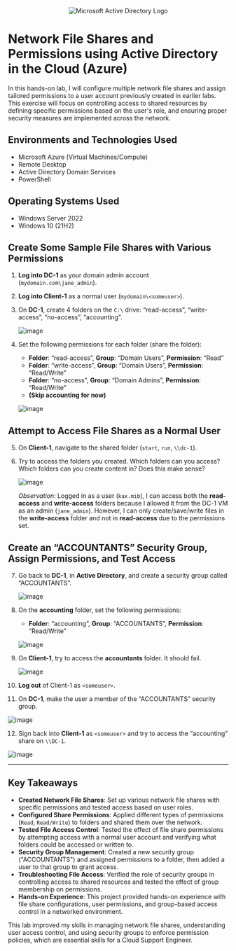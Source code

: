 <p align="center">
  <img src="https://i.imgur.com/pU5A58S.png" alt="Microsoft Active Directory Logo"/>
</p>

<h1>Network File Shares and Permissions using Active Directory in the Cloud (Azure)</h1>
In this hands-on lab, I will configure multiple network file shares and assign tailored permissions to a user account previously created in earlier labs. This exercise will focus on controlling access to shared resources by defining specific permissions based on the user's role, and ensuring proper security measures are implemented across the network.

<h2>Environments and Technologies Used</h2>
<ul>
  <li>Microsoft Azure (Virtual Machines/Compute)</li>
  <li>Remote Desktop</li>
  <li>Active Directory Domain Services</li>
  <li>PowerShell</li>
</ul>

<h2>Operating Systems Used</h2>
<ul>
  <li>Windows Server 2022</li>
  <li>Windows 10 (21H2)</li>
</ul>

## Create Some Sample File Shares with Various Permissions

1. **Log into DC-1** as your domain admin account (`mydomain.com\jane_admin`).
2. **Log into Client-1** as a normal user (`mydomain\<someuser>`).
3. On **DC-1**, create 4 folders on the `C:\` drive: “read-access”, “write-access”, “no-access”, “accounting”.

   ![image](https://github.com/user-attachments/assets/d9531b1c-9d69-4e52-9f41-a5528532213e)

4. Set the following permissions for each folder (share the folder):
   - **Folder**: “read-access”, **Group**: “Domain Users”, **Permission**: “Read”
   - **Folder**: “write-access”, **Group**: “Domain Users”, **Permission**: “Read/Write”
   - **Folder**: “no-access”, **Group**: “Domain Admins”, **Permission**: “Read/Write”
   - **(Skip accounting for now)**

   ![image](https://github.com/user-attachments/assets/970aaaea-5d3f-45c1-a5a4-9beace95f48c)

## Attempt to Access File Shares as a Normal User

5. On **Client-1**, navigate to the shared folder (`start`, `run`, `\\dc-1`).
6. Try to access the folders you created. Which folders can you access? Which folders can you create content in? Does this make sense?

   ![image](https://github.com/user-attachments/assets/89a1ebd8-8da3-42c8-b67b-5c7de4854c2f)
   
   *Observation*: Logged in as a user (`kax.mib`), I can access both the **read-access** and **write-access** folders because I allowed it from the DC-1 VM as an admin (`jane_admin`). However, I can only create/save/write files in the **write-access** folder and not in **read-access** due to the permissions set.

## Create an “ACCOUNTANTS” Security Group, Assign Permissions, and Test Access

7. Go back to **DC-1**, in **Active Directory**, and create a security group called “ACCOUNTANTS”.

   ![image](https://github.com/user-attachments/assets/00ae3dfc-1614-4dd5-87c8-ef98d933a170)

8. On the **accounting** folder, set the following permissions:
   - **Folder**: “accounting”, **Group**: “ACCOUNTANTS”, **Permission**: “Read/Write”

   ![image](https://github.com/user-attachments/assets/80aabe8d-c4a8-4a3d-8163-f05a215970a2)

9. On **Client-1**, try to access the **accountants** folder. It should fail.

   ![image](https://github.com/user-attachments/assets/5dd2347c-3df5-4557-a107-cfde13cccb98)

10. **Log out** of Client-1 as `<someuser>`.
11. On **DC-1**, make the user a member of the “ACCOUNTANTS” security group.

   ![image](https://github.com/user-attachments/assets/6c2eb1da-def7-4814-89f3-9f33e45fac5b)

12. Sign back into **Client-1** as `<someuser>` and try to access the “accounting” share on `\\DC-1`.

   ![image](https://github.com/user-attachments/assets/802f17f4-8d0b-4ef5-8a2e-a43e05d4c20b)
   
---

## Key Takeaways

- **Created Network File Shares**: Set up various network file shares with specific permissions and tested access based on user roles.
- **Configured Share Permissions**: Applied different types of permissions (`Read`, `Read/Write`) to folders and shared them over the network.
- **Tested File Access Control**: Tested the effect of file share permissions by attempting access with a normal user account and verifying what folders could be accessed or written to.
- **Security Group Management**: Created a new security group ("ACCOUNTANTS") and assigned permissions to a folder, then added a user to that group to grant access.
- **Troubleshooting File Access**: Verified the role of security groups in controlling access to shared resources and tested the effect of group membership on permissions.
- **Hands-on Experience**: This project provided hands-on experience with file share configurations, user permissions, and group-based access control in a networked environment.

This lab improved my skills in managing network file shares, understanding user access control, and using security groups to enforce permission policies, which are essential skills for a Cloud Support Engineer.
